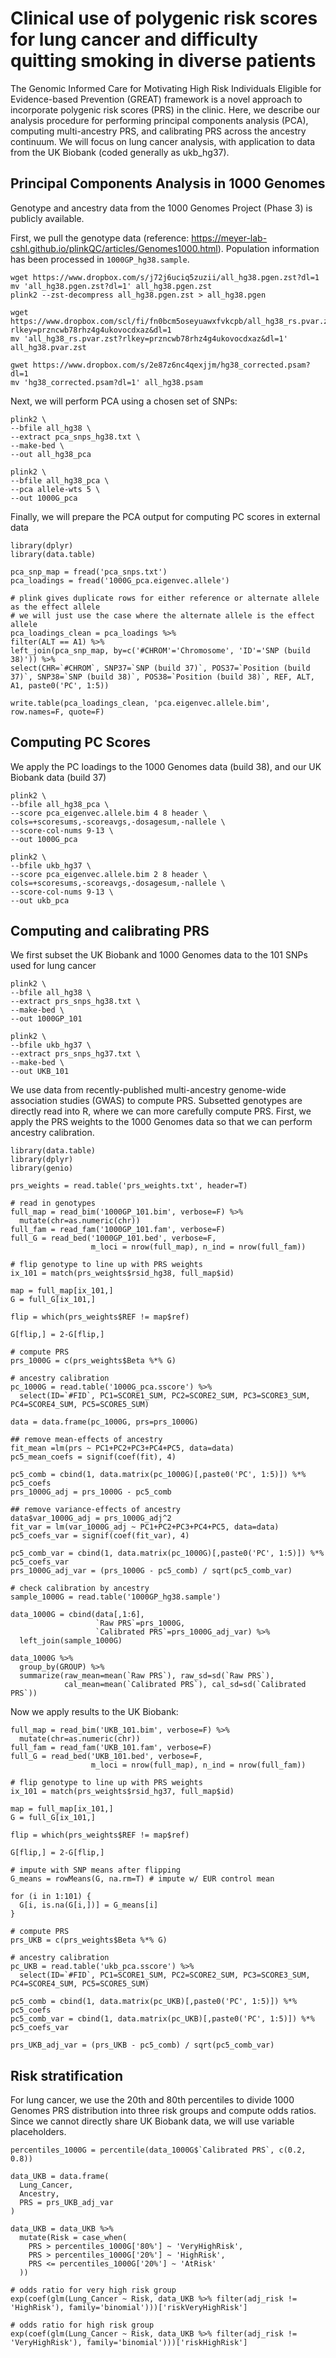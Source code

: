 # Clinical use of polygenic risk scores for lung cancer and difficulty quitting smoking in diverse patients

The Genomic Informed Care for Motivating High Risk Individuals Eligible for Evidence-based Prevention (GREAT) framework is a novel approach to incorporate polygenic risk scores (PRS) in the clinic. Here, we describe our analysis procedure for performing principal components analysis (PCA), computing multi-ancestry PRS, and calibrating PRS across the ancestry continuum. We will focus on lung cancer analysis, with application to data from the UK Biobank (coded generally as ukb_hg37). 

## Principal Components Analysis in 1000 Genomes 
Genotype and ancestry data from the 1000 Genomes Project (Phase 3) is publicly available. 

First, we pull the genotype data (reference: https://meyer-lab-cshl.github.io/plinkQC/articles/Genomes1000.html). Population information has been processed in `1000GP_hg38.sample`.
```{bash}
wget https://www.dropbox.com/s/j72j6uciq5zuzii/all_hg38.pgen.zst?dl=1
mv 'all_hg38.pgen.zst?dl=1' all_hg38.pgen.zst
plink2 --zst-decompress all_hg38.pgen.zst > all_hg38.pgen

wget https://www.dropbox.com/scl/fi/fn0bcm5oseyuawxfvkcpb/all_hg38_rs.pvar.zst?rlkey=przncwb78rhz4g4ukovocdxaz&dl=1
mv 'all_hg38_rs.pvar.zst?rlkey=przncwb78rhz4g4ukovocdxaz&dl=1' all_hg38.pvar.zst

gwet https://www.dropbox.com/s/2e87z6nc4qexjjm/hg38_corrected.psam?dl=1
mv 'hg38_corrected.psam?dl=1' all_hg38.psam

```

Next, we will perform PCA using a chosen set of SNPs:
```{bash}
plink2 \
--bfile all_hg38 \
--extract pca_snps_hg38.txt \
--make-bed \
--out all_hg38_pca

plink2 \
--bfile all_hg38_pca \
--pca allele-wts 5 \
--out 1000G_pca

```

Finally, we will prepare the PCA output for computing PC scores in external data
```{R}
library(dplyr)
library(data.table)

pca_snp_map = fread('pca_snps.txt')
pca_loadings = fread('1000G_pca.eigenvec.allele')

# plink gives duplicate rows for either reference or alternate allele as the effect allele
# we will just use the case where the alternate allele is the effect allele
pca_loadings_clean = pca_loadings %>%
filter(ALT == A1) %>%
left_join(pca_snp_map, by=c('#CHROM'='Chromosome', 'ID'='SNP (build 38)')) %>%
select(CHR=`#CHROM`, SNP37=`SNP (build 37)`, POS37=`Position (build 37)`, SNP38=`SNP (build 38)`, POS38=`Position (build 38)`, REF, ALT, A1, paste0('PC', 1:5))

write.table(pca_loadings_clean, 'pca.eigenvec.allele.bim', row.names=F, quote=F)

```

## Computing PC Scores
We apply the PC loadings to the 1000 Genomes data (build 38), and our UK Biobank data (build 37)
```{bash}
plink2 \
--bfile all_hg38_pca \
--score pca_eigenvec.allele.bim 4 8 header \
cols=+scoresums,-scoreavgs,-dosagesum,-nallele \
--score-col-nums 9-13 \
--out 1000G_pca

plink2 \
--bfile ukb_hg37 \
--score pca_eigenvec.allele.bim 2 8 header \
cols=+scoresums,-scoreavgs,-dosagesum,-nallele \
--score-col-nums 9-13 \
--out ukb_pca

```

## Computing and calibrating PRS
We first subset the UK Biobank and 1000 Genomes data to the 101 SNPs used for lung cancer
```{bash}
plink2 \
--bfile all_hg38 \
--extract prs_snps_hg38.txt \
--make-bed \
--out 1000GP_101

plink2 \
--bfile ukb_hg37 \
--extract prs_snps_hg37.txt \
--make-bed \
--out UKB_101

```

We use data from recently-published multi-ancestry genome-wide association studies (GWAS) to compute PRS. Subsetted genotypes are directly read into R, where we can more carefully compute PRS. First, we apply the PRS weights to the 1000 Genomes data so that we can perform ancestry calibration. 
```{R}
library(data.table)
library(dplyr)
library(genio)

prs_weights = read.table('prs_weights.txt', header=T)

# read in genotypes
full_map = read_bim('1000GP_101.bim', verbose=F) %>%
  mutate(chr=as.numeric(chr))
full_fam = read_fam('1000GP_101.fam', verbose=F)
full_G = read_bed('1000GP_101.bed', verbose=F,
                  m_loci = nrow(full_map), n_ind = nrow(full_fam))

# flip genotype to line up with PRS weights
ix_101 = match(prs_weights$rsid_hg38, full_map$id)

map = full_map[ix_101,]
G = full_G[ix_101,]

flip = which(prs_weights$REF != map$ref) 

G[flip,] = 2-G[flip,]

# compute PRS
prs_1000G = c(prs_weights$Beta %*% G)

# ancestry calibration
pc_1000G = read.table('1000G_pca.sscore') %>%
  select(ID=`#FID`, PC1=SCORE1_SUM, PC2=SCORE2_SUM, PC3=SCORE3_SUM, PC4=SCORE4_SUM, PC5=SCORE5_SUM)

data = data.frame(pc_1000G, prs=prs_1000G)

## remove mean-effects of ancestry
fit_mean =lm(prs ~ PC1+PC2+PC3+PC4+PC5, data=data)
pc5_mean_coefs = signif(coef(fit), 4)

pc5_comb = cbind(1, data.matrix(pc_1000G)[,paste0('PC', 1:5)]) %*% pc5_coefs
prs_1000G_adj = prs_1000G - pc5_comb

## remove variance-effects of ancestry
data$var_1000G_adj = prs_1000G_adj^2
fit_var = lm(var_1000G_adj ~ PC1+PC2+PC3+PC4+PC5, data=data)
pc5_coefs_var = signif(coef(fit_var), 4)

pc5_comb_var = cbind(1, data.matrix(pc_1000G)[,paste0('PC', 1:5)]) %*% pc5_coefs_var
prs_1000G_adj_var = (prs_1000G - pc5_comb) / sqrt(pc5_comb_var)

# check calibration by ancestry
sample_1000G = read.table('1000GP_hg38.sample')

data_1000G = cbind(data[,1:6], 
                   `Raw PRS`=prs_1000G,
                   `Calibrated PRS`=prs_1000G_adj_var) %>%
  left_join(sample_1000G)

data_1000G %>%
  group_by(GROUP) %>%
  summarize(raw_mean=mean(`Raw PRS`), raw_sd=sd(`Raw PRS`),
            cal_mean=mean(`Calibrated PRS`), cal_sd=sd(`Calibrated PRS`))

```

Now we apply results to the UK Biobank:
```{R}
full_map = read_bim('UKB_101.bim', verbose=F) %>%
  mutate(chr=as.numeric(chr))
full_fam = read_fam('UKB_101.fam', verbose=F)
full_G = read_bed('UKB_101.bed', verbose=F,
                  m_loci = nrow(full_map), n_ind = nrow(full_fam))

# flip genotype to line up with PRS weights
ix_101 = match(prs_weights$rsid_hg37, full_map$id)

map = full_map[ix_101,]
G = full_G[ix_101,]

flip = which(prs_weights$REF != map$ref) 

G[flip,] = 2-G[flip,]

# impute with SNP means after flipping
G_means = rowMeans(G, na.rm=T) # impute w/ EUR control mean

for (i in 1:101) {
  G[i, is.na(G[i,])] = G_means[i]
}

# compute PRS
prs_UKB = c(prs_weights$Beta %*% G)

# ancestry calibration
pc_UKB = read.table('ukb_pca.sscore') %>%
  select(ID=`#FID`, PC1=SCORE1_SUM, PC2=SCORE2_SUM, PC3=SCORE3_SUM, PC4=SCORE4_SUM, PC5=SCORE5_SUM)

pc5_comb = cbind(1, data.matrix(pc_UKB)[,paste0('PC', 1:5)]) %*% pc5_coefs
pc5_comb_var = cbind(1, data.matrix(pc_UKB)[,paste0('PC', 1:5)]) %*% pc5_coefs_var

prs_UKB_adj_var = (prs_UKB - pc5_comb) / sqrt(pc5_comb_var)

```

## Risk stratification
For lung cancer, we use the 20th and 80th percentiles to divide 1000 Genomes PRS distribution into three risk groups and compute odds ratios. Since we cannot directly share UK Biobank data, we will use variable placeholders. 
```{R}
percentiles_1000G = percentile(data_1000G$`Calibrated PRS`, c(0.2, 0.8))

data_UKB = data.frame(
  Lung_Cancer,
  Ancestry,
  PRS = prs_UKB_adj_var
)

data_UKB = data_UKB %>%
  mutate(Risk = case_when(
    PRS > percentiles_1000G['80%'] ~ 'VeryHighRisk',
    PRS > percentiles_1000G['20%'] ~ 'HighRisk',
    PRS <= percentiles_1000G['20%'] ~ 'AtRisk'
  ))

# odds ratio for very high risk group 
exp(coef(glm(Lung_Cancer ~ Risk, data_UKB %>% filter(adj_risk != 'HighRisk'), family='binomial')))['riskVeryHighRisk']

# odds ratio for high risk group
exp(coef(glm(Lung_Cancer ~ Risk, data_UKB %>% filter(adj_risk != 'VeryHighRisk'), family='binomial')))['riskHighRisk']

```
